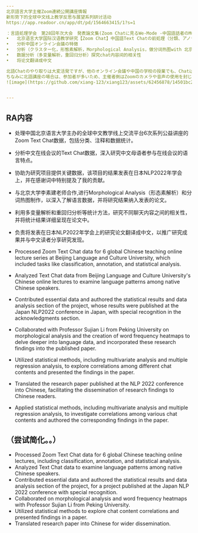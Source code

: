 ```yaml
---
北京語言大学主催Zoom連続公開講座情報
新形势下的全球中文线上教学反思与展望系列研讨活动
https://app.readoor.cn/app/dt/pd/1564663415/1?s=1

：言語処理学会　第28回年次大会　発表論文集(Zoom Chatに見るWe-Mode -中国語話者のMulti-Agent Interaction-)　(NLP2022的那篇论文）            
•	北京语言大学国际汉语教学研究【Zoom Chat】中国語Text Chatの前処理（分類、アノテーション，数据统计分类など）
•	分析中国オンライン会議の特徴
•	分析（クラスター化，形態素解析，Morphological Analysis，做分词热图with 北京大学李素建老师）
•	数据分析（多变量解析，重回归分析）探究chat内容间的相关性
•	将论文翻译成中文

北語Chatのやり取りは大変活発ですが、他のオンライン会議や中国の学校の授業でも、Chatはこのように活発ですか？北語Chatに特徴的な点があればご教示ください。
ちなみに北語講座の場合は、参加者が多いため、主催者側はZoomのカメラや音声の使用を封じており、替りにText Chatを開放しています。
![image](https://github.com/xiang-123/xiang123/assets/62456878/14501bc2-65d9-4632-a6f2-c020e155403b)


---
```



## RA内容
- 处理中国北京语言大学主办的全球中文教学线上交流平台6次系列公益讲座的Zoom Text Chat数据，包括分类、注释和数据统计。
- 分析中文在线会议的Text Chat数据，深入研究中文母语者参与在线会议的语言特点。
- 协助为研究项目提供关键数据，该项目的结果发表在日本NLP2022年学会上，并在感谢词中特别提及了我的贡献。
- 与北京大学李素建老师合作,进行Morphological Analysis（形态素解析）和分词热图制作，以深入了解语言数据，并将研究结果纳入发表的论文。
- 利用多变量解析和重回归分析等统计方法，研究不同聊天内容之间的相关性，并将统计结果详细呈现在论文中。
- 负责将发表在日本NLP2022年学会上的研究论文翻译成中文，以推广研究成果并与中文读者分享研究发现。

- Processed Zoom Text Chat data for 6 global Chinese teaching online lecture series at Beijing Language and Culture University, which included tasks like classification, annotation, and statistical analysis.
- Analyzed Text Chat data from Beijing Language and Culture University's Chinese online lectures to examine language patterns among native Chinese speakers.
- Contributed essential data and authored the statistical results and data analysis section of the project, whose results were published at the Japan NLP2022 conference in Japan, with special recognition in the acknowledgments section.
- Collaborated with Professor Sujian Li from Peking University on morphological analysis and the creation of word frequency heatmaps to delve deeper into language data, and incorporated these research findings into the published paper.
- Utilized statistical methods, including multivariate analysis and multiple regression analysis, to explore correlations among different chat contents and presented the findings in the paper.
- Translated the research paper published at the NLP 2022 conference into Chinese, facilitating the dissemination of research findings to Chinese readers.
- Applied statistical methods, including multivariate analysis and multiple regression analysis, to investigate correlations among various chat contents and authored the corresponding findings in the paper.
## （尝试简化。。）
- Processed Zoom Text Chat data for 6 global Chinese teaching online lectures, including classification, annotation, and statistical analysis.
- Analyzed Text Chat data to examine language patterns among native Chinese speakers.
- Contributed essential data and authored the statistical results and data analysis section of the project, for a project published at the Japan NLP 2022 conference with special recognition.
- Collaborated on morphological analysis and word frequency heatmaps with Professor Sujian Li from Peking University.
- Utilized statistical methods to explore chat content correlations and presented findings in a paper.
- Translated research paper into Chinese for wider dissemination.
